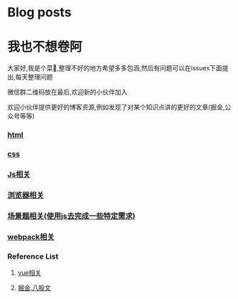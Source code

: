 
# Blog posts
<!-- BLOG-POST-LIST:START -->
<!-- BLOG-POST-LIST:END -->

# 我也不想卷阿
大家好,我是个菜🐔,整理不好的地方希望多多包涵,然后有问题可以在issues下面提出,每天整理问题

微信群二维码放在最后,欢迎新的小伙伴加入

欢迎小伙伴提供更好的博客资源,例如发现了对某个知识点讲的更好的文章(掘金,公众号等等)


### [html](https://github.com/captain1023/-/issues/1)

### [css](https://github.com/captain1023/-/issues/2)

### [Js相关](https://github.com/captain1023/-/issues/3)

### [浏览器相关](https://github.com/captain1023/-/issues/4)

### [场景题相关(使用js去完成一些特定需求)](https://github.com/captain1023/-/issues/5)

### [webpack相关](https://github.com/captain1023/-/issues/6)


### Reference List
1. [vue相关](https://juejin.cn/post/6844903918753808398)

2. [掘金,八股文](https://juejin.cn/post/7016593221815910408)
